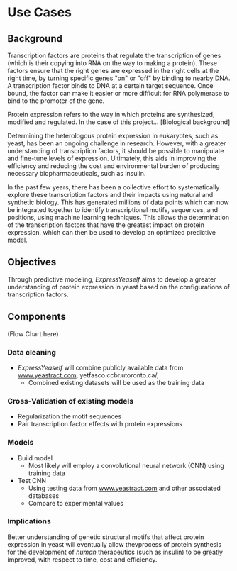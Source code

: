 # Use Cases

## Background

Transcription factors are proteins that regulate the transcription of genes (which is their copying into RNA 
on the way to making a protein). These factors ensure that the right genes are expressed in the right cells 
at the right time, by turning specific genes "on" or "off" by binding to nearby DNA. A transcription factor 
binds to DNA at a certain target sequence. Once bound, the factor can make it easier or more difficult for 
RNA polymerase to bind to the promoter of the gene.

Protein expression refers to the way in which proteins are synthesized, modified and regulated. In the case 
of this project… [Biological background]

Determining the heterologous protein expression in eukaryotes, such as yeast, has been an ongoing challenge 
in research. However, with a greater understanding of transcription factors, it should be possible to 
manipulate and fine-tune levels of expression. Ultimately, this aids in improving the efficiency and reducing 
the cost and environmental burden of producing necessary biopharmaceuticals, such as insulin.

In the past few years, there has been a collective effort to systematically explore these transcription 
factors and their impacts using natural and synthetic biology. This has generated millions of data points 
which can now be integrated together to identify transcriptional motifs, sequences, and positions, using 
machine learning techniques. This allows the determination of the transcription factors that have the 
greatest impact on protein expression, which can then be used to develop an optimized predictive model.

## Objectives

Through predictive modeling, _ExpressYeaself_ aims to develop a greater understanding of protein expression 
in yeast based on the configurations of transcription factors.

## Components

(Flow Chart here)

### Data cleaning
 - _ExpressYeaself_ will combine publicly available data from www.yeastract.com, yetfasco.ccbr.utoronto.ca/, 
     - Combined existing datasets will be used as the training data

### Cross-Validation of existing models
 - Regularization the motif sequences
 - Pair transcription factor effects with protein expressions

### Models
 - Build model
     - Most likely will employ a convolutional neural network (CNN) using training data 
 - Test CNN
     - Using testing data from www.yeastract.com and other associated databases
     - Compare to experimental values

### Implications

Better understanding of genetic structural motifs that affect protein expression in yeast will 
eventually allow thevprocess of protein synthesis for the development of _human_ therapeutics (such as 
insulin) to be greatly improved, with respect to time, cost and efficiency.
 

